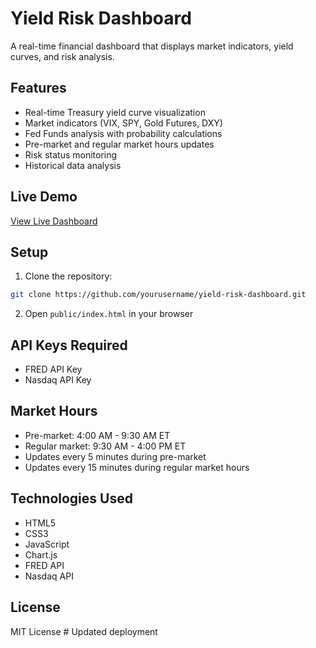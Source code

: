 # Yield Risk Dashboard

A real-time financial dashboard that displays market indicators, yield curves, and risk analysis.

## Features

- Real-time Treasury yield curve visualization
- Market indicators (VIX, SPY, Gold Futures, DXY)
- Fed Funds analysis with probability calculations
- Pre-market and regular market hours updates
- Risk status monitoring
- Historical data analysis

## Live Demo

[View Live Dashboard](https://yourusername.github.io/yield-risk-dashboard)

## Setup

1. Clone the repository:
```bash
git clone https://github.com/yourusername/yield-risk-dashboard.git
```

2. Open `public/index.html` in your browser

## API Keys Required

- FRED API Key
- Nasdaq API Key

## Market Hours

- Pre-market: 4:00 AM - 9:30 AM ET
- Regular market: 9:30 AM - 4:00 PM ET
- Updates every 5 minutes during pre-market
- Updates every 15 minutes during regular market hours

## Technologies Used

- HTML5
- CSS3
- JavaScript
- Chart.js
- FRED API
- Nasdaq API

## License

MIT License # Updated deployment
